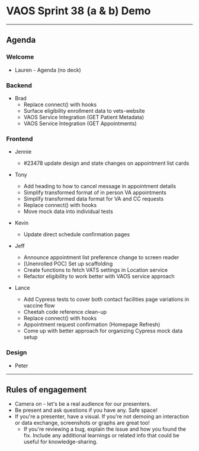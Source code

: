 # VAOS Sprint 38 (a & b) Demo
---
## Agenda

### Welcome
- Lauren - Agenda (no deck)

### Backend
- Brad
  - Replace connect() with hooks 
  - Surface eligibility enrollment data to vets-website
  - VAOS Service Integration (GET Patient Metadata) 
  - VAOS Service Integration (GET Appointments)

### Frontend
- Jennie
  - #23478 update design and state changes on appointment list cards
  
- Tony
  - Add heading to how to cancel message in appointment details
  - Simplify transformed format of in person VA appointments
  - Simplify transformed data format for VA and CC requests
  - Replace connect() with hooks
  - Move mock data into individual tests

- Kevin
  - Update direct schedule confirmation pages

- Jeff
  - Announce appointment list preference change to screen reader
  - [Unenrolled POC] Set up scaffolding
  - Create functions to fetch VATS settings in Location service
  - Refactor eligibility to work better with VAOS service approach

- Lance
  - Add Cypress tests to cover both contact facilities page variations in vaccine flow
  - Cheetah code reference clean-up
  - Replace connect() with hooks
  - Appointment request confirmation (Homepage Refresh)
  - Come up with better approach for organizing Cypress mock data setup
  
### Design

- Peter

---

## Rules of engagement
- Camera on - let's be a real audience for our presenters.
- Be present and ask questions if you have any. Safe space!
- If you're a presenter, have a visual. If you're not demoing an interaction or data exchange, screenshots or graphs are great too!
  - If you're reviewing a bug, explain the issue and how you found the fix. Include any additional learnings or related info that could be useful for knowledge-sharing.
